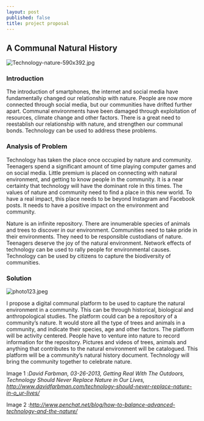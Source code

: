 ```yaml
---
layout: post
published: false
title: project proposal
---
```

## A Communal Natural History

![Technology-nature-590x392.jpg]({{site.baseurl}}/img/Technology-nature-590x392.jpg)


### Introduction




The introduction of smartphones, the internet and social media have fundamentally changed our relationship with nature. People are now more connected through social media, but our communities have drifted further apart.  Communal environments have been damaged through exploitation of resources, climate change and other factors. There is a great need to reestablish our relationship with nature, and strengthen our communal bonds. Technology can be used to address these problems.



### Analysis of Problem



Technology has taken the place once occupied by nature and community. Teenagers spend a significant amount of time playing computer games and  on social media. Little premium is placed on connecting with natural environment, and getting to know people in the community. It is a near certainty that technology will have the dominant role in this times. The values of nature and community need to  find a place in this new world. To have a real impact, this place needs to be beyond Instagram and Facebook posts. It needs to have a positive impact on the environment and community. 

Nature is an infinite repository. There are innumerable species of animals and trees to discover in our environment. Communities need to take pride in their environments. They need to be responsible custodians of nature. Teenagers deserve the joy of the natural environment. Network effects of technology can be used to rally people for environmental causes. Technology can be used by citizens to capture the biodiversity of communities.

### Solution

![photo123.jpeg]({{site.baseurl}}/img/photo123.jpeg)




I propose a digital communal platform to be used to capture  the natural environment in a community. This can be through historical, biological and anthropological studies. The platform could can be a repository of a community’s nature. It would store all the type of trees and animals in a  community, and indicate their species, age and other factors.  The platform will be activity centered. People have to venture into nature to record information for the repository. Pictures and videos of trees, animals and anything that contributes to the natural environment will be catalogued. This platform will be a community’s natural history document.  Technology will bring the community together to celebrate nature.












Image 1 :_David Farbman, 03-26-2013, Getting Real With The Outdoors, Technology Should Never Replace Nature in Our Lives, http://www.davidfarbman.com/technology-should-never-replace-nature-in-o_ur-lives/_

Image 2 :_http://www.penchat.net/blog/how-to-balance-advanced-technology-and-the-nature/_

